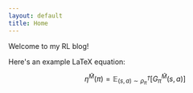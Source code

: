 ```yaml
---
layout: default
title: Home
---
```


Welcome to my RL blog!

Here's an example LaTeX equation:

$$
\eta^{\hat{M}}(\pi) = \mathbb{E}_{(s, a) \sim \rho_{\pi}^{\hat{T}}} [G_{\pi}^{\hat{M}}(s, a)]
$$
